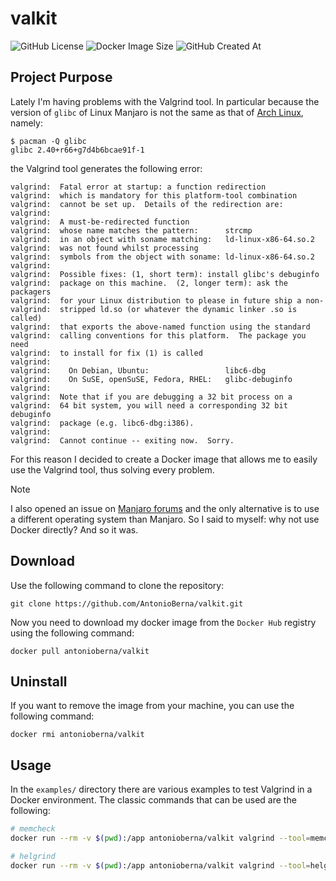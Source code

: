 # valkit

![GitHub License](https://img.shields.io/github/license/AntonioBerna/valkit)
![Docker Image Size](https://img.shields.io/docker/image-size/antonioberna/valkit)
![GitHub Created At](https://img.shields.io/github/created-at/antonioberna/valkit)

## Project Purpose

Lately I'm having problems with the Valgrind tool.
In particular because the version of `glibc` of Linux Manjaro is not the same as that of [Arch Linux](https://archlinux.org/packages/core/x86_64/glibc/), namely:

```
$ pacman -Q glibc
glibc 2.40+r66+g7d4b6bcae91f-1
```

the Valgrind tool generates the following error:

```
valgrind:  Fatal error at startup: a function redirection
valgrind:  which is mandatory for this platform-tool combination
valgrind:  cannot be set up.  Details of the redirection are:
valgrind:  
valgrind:  A must-be-redirected function
valgrind:  whose name matches the pattern:      strcmp
valgrind:  in an object with soname matching:   ld-linux-x86-64.so.2
valgrind:  was not found whilst processing
valgrind:  symbols from the object with soname: ld-linux-x86-64.so.2
valgrind:  
valgrind:  Possible fixes: (1, short term): install glibc's debuginfo
valgrind:  package on this machine.  (2, longer term): ask the packagers
valgrind:  for your Linux distribution to please in future ship a non-
valgrind:  stripped ld.so (or whatever the dynamic linker .so is called)
valgrind:  that exports the above-named function using the standard
valgrind:  calling conventions for this platform.  The package you need
valgrind:  to install for fix (1) is called
valgrind:  
valgrind:    On Debian, Ubuntu:                 libc6-dbg
valgrind:    On SuSE, openSuSE, Fedora, RHEL:   glibc-debuginfo
valgrind:  
valgrind:  Note that if you are debugging a 32 bit process on a
valgrind:  64 bit system, you will need a corresponding 32 bit debuginfo
valgrind:  package (e.g. libc6-dbg:i386).
valgrind:  
valgrind:  Cannot continue -- exiting now.  Sorry.
```

For this reason I decided to create a Docker image that allows me to easily use the Valgrind tool, thus solving every problem.

> [!NOTE]
> I also opened an issue on [Manjaro forums](https://forum.manjaro.org/t/valgrind-missing-strcmp/173648) and the only alternative is to use a different operating system than Manjaro. So I said to myself: why not use Docker directly? And so it was.

## Download

Use the following command to clone the repository:

```
git clone https://github.com/AntonioBerna/valkit.git
```

Now you need to download my docker image from the `Docker Hub` registry using the following command:

```
docker pull antonioberna/valkit
```

## Uninstall

If you want to remove the image from your machine, you can use the following command:

```
docker rmi antonioberna/valkit
```

## Usage

In the `examples/` directory there are various examples to test Valgrind in a Docker environment.
The classic commands that can be used are the following:

```bash
# memcheck
docker run --rm -v $(pwd):/app antonioberna/valkit valgrind --tool=memcheck --leak-check=full --track-origins=yes ./a.out

# helgrind
docker run --rm -v $(pwd):/app antonioberna/valkit valgrind --tool=helgrind ./a.out
```


